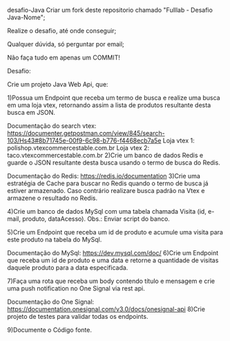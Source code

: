 desafio-Java
Criar um fork deste repositorio chamado "Fulllab - Desafio Java-Nome";

Realize o desafio, até onde conseguir;

Qualquer dúvida, só perguntar por email;

Não faça tudo em apenas um COMMIT!

Desafio:

Crie um projeto Java Web Api, que:

1)Possua um Endpoint que receba um termo de busca e realize uma busca em uma loja vtex, retornando assim a lista de produtos resultante desta busca em JSON.

Documentação do search vtex: https://documenter.getpostman.com/view/845/search-103/Hs43#8b71745e-00f9-6c98-b776-f4468ecb7a5e
Loja vtex 1: polishop.vtexcommercestable.com.br
Loja vtex 2: taco.vtexcommercestable.com.br
2)Crie um banco de dados Redis e guarde o JSON resultante desta busca usando o termo de busca do Redis.

Documentação do Redis: https://redis.io/documentation
3)Crie uma estratégia de Cache para buscar no Redis quando o termo de busca já estiver armazenado. Caso contrário realizare busca padrão na Vtex e armazene o resultado no Redis.

4)Crie um banco de dados MySql com uma tabela chamada Visita (id, e-mail, produto, dataAcesso). Obs.: Enviar script do banco.

5)Crie um Endpoint que receba um id de produto e acumule uma visita para este produto na tabela do MySql.

Documentação do MySql: https://dev.mysql.com/doc/
6)Crie um Endpoint que receba um id de produto e uma data e retorne a quantidade de visitas daquele produto para a data especificada.

7)Faça uma rota que receba um body contendo título e mensagem e crie uma push notification no One Signal via rest api.

Documentação do One Signal: https://documentation.onesignal.com/v3.0/docs/onesignal-api
8)Crie projeto de testes para validar todas os endpoints.

9)Documente o Código fonte.

